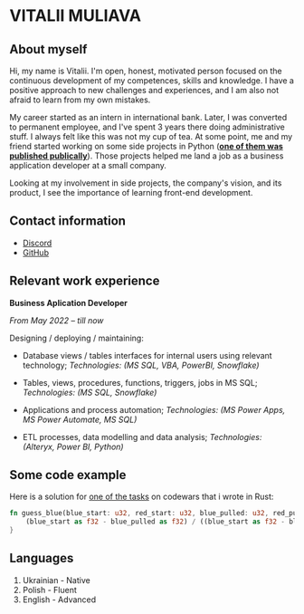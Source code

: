 # VITALII MULIAVA

## About myself
Hi, my name is Vitalii. I'm open, honest, motivated person focused on the continuous development of my competences, skills and knowledge. I have a positive approach to new challenges and experiences, and I am also not afraid to learn from my own mistakes. 

My career started as an intern in international bank. Later, I was converted to permanent employee, and I've spent 3 years there doing administrative stuff. I always felt like this was not my cup of tea. At some point, me and my friend started working on some side projects in Python ([**one of them was published publically**](https://github.com/plutus-IV-org/plutus_backtest)). Those projects helped me land a job as a business application developer at a small company.

Looking at my involvement in side projects, the company's vision, and its product, I see the importance of learning front-end development. 


## Contact information
- [Discord](https://discord.com/users/453863351680892929)
- [GitHub](https://github.com/witmul)


## **Relevant** work experience

**Business Aplication Developer**

*From May 2022 – till now* 

Designing / deploying / maintaining:

- Database views / tables interfaces for internal users using relevant technology;
*Technologies: (MS SQL, VBA, PowerBI, Snowflake)*

- Tables, views, procedures, functions, triggers, jobs in MS SQL;
*Technologies: (MS SQL, Snowflake)*

- Applications and process automation;
*Technologies: (MS Power Apps, MS Power Automate, MS SQL)*

- ETL processes, data modelling and data analysis;
*Technologies: (Alteryx, Power BI, Python)*


## Some code example
Here is a solution for [one of the tasks](https://www.codewars.com/kata/5862f663b4e9d6f12b00003b) on codewars that i wrote in Rust:

```Rust
fn guess_blue(blue_start: u32, red_start: u32, blue_pulled: u32, red_pulled: u32) -> f32 {
    (blue_start as f32 - blue_pulled as f32) / ((blue_start as f32 - blue_pulled as f32) + (red_start as f32 - red_pulled as f32))
}
```

## Languages
1. Ukrainian - Native
2. Polish - Fluent
3. English - Advanced 